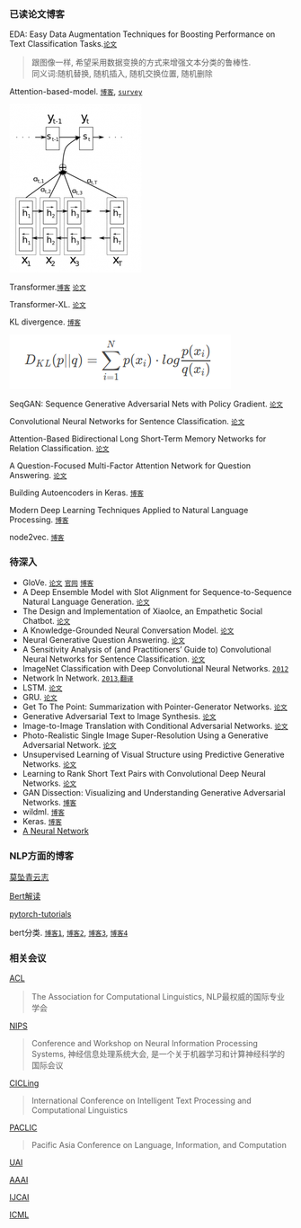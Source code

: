 ### 已读论文博客

EDA: Easy Data Augmentation Techniques for Boosting Performance on Text Classification Tasks.[`论文`](https://arxiv.org/pdf/1901.11196.pdf)

> 跟图像一样, 希望采用数据变换的方式来增强文本分类的鲁棒性.\
> 同义词:随机替换, 随机插入, 随机交换位置, 随机删除

Attention-based-model. [`博客`](http://www.wildml.com/2016/01/attention-and-memory-in-deep-learning-and-nlp/), [`survey`](http://yanran.li/peppypapers/2015/10/07/survey-attention-model-1.html)

![attention](images/attention/attention-based-model.png)

Transformer.[`博客`](https://jalammar.github.io/illustrated-transformer/) [`论文`](https://arxiv.org/pdf/1706.03762.pdf)

Transformer-XL. [`论文`](https://arxiv.org/pdf/1901.02860.pdf)

KL divergence. [`博客`](https://www.countbayesie.com/blog/2017/5/9/kullback-leibler-divergence-explained)

![kl](images/kl.png)

SeqGAN: Sequence Generative Adversarial Nets with Policy Gradient. [`论文`](https://arxiv.org/pdf/1609.05473.pdf)

Convolutional Neural Networks for Sentence Classification. [`论文`](https://arxiv.org/pdf/1408.5882.pdf)

Attention-Based Bidirectional Long Short-Term Memory Networks for Relation Classification. [`论文`](http://www.aclweb.org/anthology/P16-2034)

A Question-Focused Multi-Factor Attention Network for Question Answering. [`论文`](https://arxiv.org/pdf/1801.08290.pdf)

Building Autoencoders in Keras. [`博客`](https://blog.keras.io/building-autoencoders-in-keras.html)

Modern Deep Learning Techniques Applied to Natural Language Processing. [`博客`](https://nlpoverview.com/)

node2vec. [`博客`](https://towardsdatascience.com/node2vec-embeddings-for-graph-data-32a866340fef)


### 待深入

* GloVe. [`论文`](https://nlp.stanford.edu/pubs/glove.pdf) [`官网`](https://nlp.stanford.edu/projects/glove/) [`博客`](https://blog.csdn.net/u014665013/article/details/79642083)
* A Deep Ensemble Model with Slot Alignment for Sequence-to-Sequence Natural Language Generation. [`论文`](https://arxiv.org/pdf/1805.06553.pdf)
* The Design and Implementation of XiaoIce, an Empathetic Social Chatbot. [`论文`](https://arxiv.org/pdf/1812.08989.pdf)
* A Knowledge-Grounded Neural Conversation Model. [`论文`](https://arxiv.org/pdf/1702.01932.pdf)
* Neural Generative Question Answering. [`论文`](https://arxiv.org/pdf/1512.01337v1.pdf)
* A Sensitivity Analysis of (and Practitioners’ Guide to) Convolutional Neural Networks for Sentence Classification. [`论文`](https://arxiv.org/pdf/1510.03820.pdf)
* ImageNet Classification with Deep Convolutional Neural Networks. [`2012`](http://120.52.51.17/www.cs.toronto.edu/~fritz/absps/imagenet.pdf)
* Network In Network. [`2013`](https://arxiv.org/pdf/1312.4400.pdf),[`翻译`](https://www.jianshu.com/p/8a3f9f06bbe3)
* LSTM. [`论文`](http://www.bioinf.jku.at/publications/older/2604.pdf)
* GRU. [`论文`](https://arxiv.org/pdf/1406.1078v3.pdf)
* Get To The Point: Summarization with Pointer-Generator Networks. [`论文`](https://arxiv.org/pdf/1704.04368.pdf)
* Generative Adversarial Text to Image Synthesis. [`论文`](https://arxiv.org/pdf/1605.05396.pdf)
* Image-to-Image Translation with Conditional Adversarial Networks. [`论文`](https://arxiv.org/pdf/1611.07004.pdf)
* Photo-Realistic Single Image Super-Resolution Using a Generative Adversarial Network. [`论文`](https://arxiv.org/pdf/1609.04802.pdf)
* Unsupervised Learning of Visual Structure using Predictive Generative Networks. [`论文`](https://arxiv.org/pdf/1511.06380.pdf)
* Learning to Rank Short Text Pairs with Convolutional Deep Neural Networks. [`论文`](http://citeseerx.ist.psu.edu/viewdoc/download?doi=10.1.1.723.6492&rep=rep1&type=pdf)
* GAN Dissection: Visualizing and Understanding Generative Adversarial Networks. [`博客`](https://gandissect.csail.mit.edu/?utm_campaign=the_algorithm.unpaid.engagement&utm_source=hs_email&utm_medium=email&_hsenc=p2ANqtz-8kxzmyRmbG-8kGLZmbD-jZcUEpJidf6MnVsJOK62S0aVm88ioDTuQC2FPFAnkZQDBiqBw7)
* wildml. [`博客`](http://www.wildml.com/)
* Keras. [`博客`](https://www.pyimagesearch.com/2018/09/10/keras-tutorial-how-to-get-started-with-keras-deep-learning-and-python/)
* [A Neural Network](https://iamtrask.github.io/2015/07/27/python-network-part2/)

### NLP方面的博客

[莫坠青云志](https://tobiaslee.top/)

[Bert解读](https://www.cnblogs.com/rucwxb/p/10277217.html)

[pytorch-tutorials](https://pytorch.org/tutorials/)

bert分类. [`博客1`](https://www.jiqizhixin.com/articles/2019-03-13-4), [`博客2`](https://www.cnblogs.com/jiangxinyang/p/10241243.html), [`博客3`](https://blog.csdn.net/macanv/article/details/85684284), [`博客4`](http://www.52nlp.cn/bert-paper-%E8%AE%BA%E6%96%87-%E6%96%87%E7%AB%A0-%E4%BB%A3%E7%A0%81%E8%B5%84%E6%BA%90%E6%B1%87%E6%80%BB)

### 相关会议

[ACL](https://www.aclweb.org/portal/)

 > The Association for Computational Linguistics, NLP最权威的国际专业学会
 
[NIPS](https://nips.cc/)
 
 > Conference and Workshop on Neural Information Processing Systems, 神经信息处理系统大会, 是一个关于机器学习和计算神经科学的国际会议
 
[CICLing](https://www.cicling.org/2018/)

> International Conference on Intelligent Text Processing and Computational Linguistics

[PACLIC](http://www.cbs.polyu.edu.hk/2018paclic/)
 
> Pacific Asia Conference on Language, Information, and Computation

[UAI](http://auai.org/)
 
[AAAI](https://www.aaai.org/)

[IJCAI](https://www.ijcai.org/)

[ICML](https://icml.cc/)